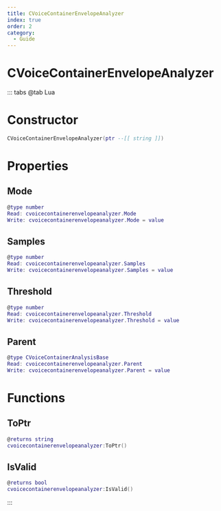 ```yaml
---
title: CVoiceContainerEnvelopeAnalyzer
index: true
order: 2
category:
  - Guide
---
```


# CVoiceContainerEnvelopeAnalyzer

::: tabs
@tab Lua
# Constructor
```lua
CVoiceContainerEnvelopeAnalyzer(ptr --[[ string ]])
```
# Properties
## Mode 
```lua
@type number
Read: cvoicecontainerenvelopeanalyzer.Mode
Write: cvoicecontainerenvelopeanalyzer.Mode = value
```
## Samples 
```lua
@type number
Read: cvoicecontainerenvelopeanalyzer.Samples
Write: cvoicecontainerenvelopeanalyzer.Samples = value
```
## Threshold 
```lua
@type number
Read: cvoicecontainerenvelopeanalyzer.Threshold
Write: cvoicecontainerenvelopeanalyzer.Threshold = value
```
## Parent 
```lua
@type CVoiceContainerAnalysisBase
Read: cvoicecontainerenvelopeanalyzer.Parent
Write: cvoicecontainerenvelopeanalyzer.Parent = value
```
# Functions
## ToPtr
```lua
@returns string
cvoicecontainerenvelopeanalyzer:ToPtr()
```
## IsValid
```lua
@returns bool
cvoicecontainerenvelopeanalyzer:IsValid()
```

:::